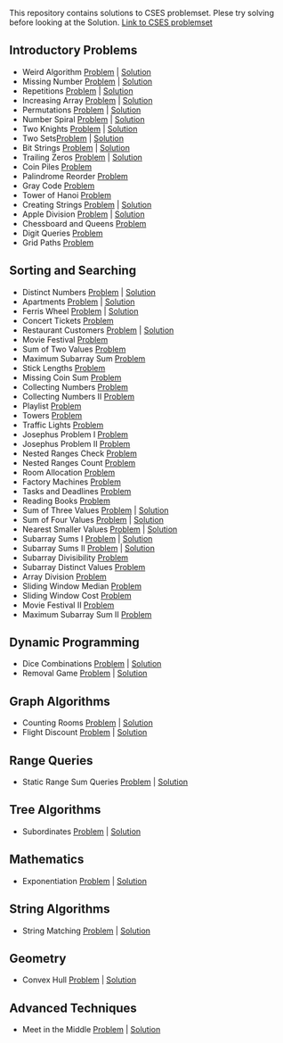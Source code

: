 This repository contains solutions to CSES problemset. Plese try solving before looking at the Solution.
[Link to CSES problemset](https://cses.fi/problemset/)

## Introductory Problems

- Weird Algorithm [Problem](https://cses.fi/problemset/task/1068) | [Solution](https://github.com/saikumar1752/CSES-Problem-Set/blob/main/Introductory%20Problems/Weird_Algorithm.cpp)
- Missing Number [Problem](https://cses.fi/problemset/task/1083) | [Solution](https://github.com/saikumar1752/CSES-Problem-Set/blob/main/Introductory%20Problems/Missing_Number.cpp)
- Repetitions [Problem](https://cses.fi/problemset/task/1069) | [Solution](https://github.com/saikumar1752/CSES-Problem-Set/blob/main/Introductory%20Problems/Repetitions.cpp)
- Increasing Array [Problem](https://cses.fi/problemset/task/1094) | [Solution](https://github.com/saikumar1752/CSES-Problem-Set/blob/main/Introductory%20Problems/Increasing_Array.cpp)
- Permutations [Problem](https://cses.fi/problemset/task/1070) | [Solution](https://github.com/saikumar1752/CSES-Problem-Set/blob/main/Introductory%20Problems/Permutations.cpp)
- Number Spiral [Problem](https://cses.fi/problemset/task/1071) | [Solution](https://github.com/saikumar1752/CSES-Problem-Set/blob/main/Introductory%20Problems/Number_Spiral.cpp)
- Two Knights [Problem](https://cses.fi/problemset/task/1072) | [Solution](https://github.com/saikumar1752/CSES-Problem-Set/blob/main/Introductory%20Problems/Two_Knights.cpp)
- Two Sets[Problem](https://cses.fi/problemset/task/1092) | [Solution](https://github.com/saikumar1752/CSES-Problem-Set/blob/main/Introductory%20Problems/Two_Sets.cpp)
- Bit Strings [Problem](https://cses.fi/problemset/task/1617) | [Solution](https://github.com/saikumar1752/CSES-Problem-Set/blob/main/Introductory%20Problems/Bit_Strings.cpp)
- Trailing Zeros [Problem](https://cses.fi/problemset/task/1618) | [Solution](https://github.com/saikumar1752/CSES-Problem-Set/blob/main/Introductory%20Problems/Trailing_Zeros.cpp)
- Coin Piles [Problem](https://cses.fi/problemset/task/1754)
- Palindrome Reorder [Problem](https://cses.fi/problemset/task/1755)
- Gray Code [Problem](https://cses.fi/problemset/task/2205)
- Tower of Hanoi [Problem](https://cses.fi/problemset/task/2165)
- Creating Strings [Problem](https://cses.fi/problemset/task/1622) | [Solution](https://github.com/saikumar1752/CSES-Problem-Set/blob/main/Introductory%20Problems/Creating_Strings.cpp)
- Apple Division [Problem](https://cses.fi/problemset/task/1622) | [Solution](https://github.com/saikumar1752/CSES-Problem-Set/blob/main/Introductory%20Problems/Apple_Division.cpp)
- Chessboard and Queens [Problem](https://cses.fi/problemset/task/1624)
- Digit Queries [Problem](https://cses.fi/problemset/task/2431)
- Grid Paths [Problem](https://cses.fi/problemset/task/1625)

## Sorting and Searching

- Distinct Numbers [Problem](https://cses.fi/problemset/task/1621) | [Solution](https://github.com/saikumar1752/CSES-Problem-Set/blob/main/Sorting%20and%20Searching/Distinct_Numbers.cpp)
- Apartments [Problem](https://cses.fi/problemset/task/1084) | [Solution](https://github.com/saikumar1752/CSES-Problem-Set/blob/main/Sorting%20and%20Searching/Apartments.cpp)
- Ferris Wheel [Problem](https://cses.fi/problemset/task/1090) | [Solution](https://github.com/saikumar1752/CSES-Problem-Set/blob/main/Sorting%20and%20Searching/Ferris_Wheel.cpp)
- Concert Tickets [Problem](https://cses.fi/problemset/task/1091)
- Restaurant Customers [Problem](https://cses.fi/problemset/task/1619) | [Solution](https://github.com/saikumar1752/CSES-Problem-Set/blob/main/Sorting%20and%20Searching/Restaurant_Customers.cpp)
- Movie Festival [Problem](https://cses.fi/problemset/task/1629)
- Sum of Two Values [Problem](https://cses.fi/problemset/task/1640)
- Maximum Subarray Sum [Problem](https://cses.fi/problemset/task/1643)
- Stick Lengths [Problem](https://cses.fi/problemset/task/1074)
- Missing Coin Sum [Problem](https://cses.fi/problemset/task/2183)
- Collecting Numbers [Problem](https://cses.fi/problemset/task/2216)
- Collecting Numbers II [Problem](https://cses.fi/problemset/task/2217)
- Playlist [Problem](https://cses.fi/problemset/task/1141)
- Towers [Problem](https://cses.fi/problemset/task/1073)
- Traffic Lights [Problem](https://cses.fi/problemset/task/1163)
- Josephus Problem I [Problem](https://cses.fi/problemset/task/2162)
- Josephus Problem II [Problem](https://cses.fi/problemset/task/2163)
- Nested Ranges Check [Problem](https://cses.fi/problemset/task/2168)
- Nested Ranges Count [Problem](https://cses.fi/problemset/task/2169)
- Room Allocation [Problem](https://cses.fi/problemset/task/1164)
- Factory Machines [Problem](https://cses.fi/problemset/task/1620)
- Tasks and Deadlines [Problem](https://cses.fi/problemset/task/1630)
- Reading Books [Problem](https://cses.fi/problemset/task/1631)
- Sum of Three Values [Problem](https://cses.fi/problemset/task/1641) | [Solution](https://github.com/saikumar1752/CSES-Problem-Set/blob/main/Sorting%20and%20Searching/Sum_of_Three_Values.cpp)
- Sum of Four Values [Problem](https://cses.fi/problemset/task/1642) | [Solution](https://github.com/saikumar1752/CSES-Problem-Set/blob/main/Sorting%20and%20Searching/Sum_of_Four_Values.cpp)
- Nearest Smaller Values [Problem](https://cses.fi/problemset/task/1645) | [Solution](https://github.com/saikumar1752/CSES-Problem-Set/blob/main/Sorting%20and%20Searching/Nearest_Smaller_Values.cpp)
- Subarray Sums I [Problem](https://cses.fi/problemset/task/1660) | [Solution](https://github.com/saikumar1752/CSES-Problem-Set/blob/main/Sorting%20and%20Searching/Subarray_Sums_I.cpp)
- Subarray Sums II [Problem](https://cses.fi/problemset/task/1661) | [Solution](https://github.com/saikumar1752/CSES-Problem-Set/blob/main/Sorting%20and%20Searching/Subarray_Sums_II.cpp)
- Subarray Divisibility [Problem](https://cses.fi/problemset/task/1662)
- Subarray Distinct Values [Problem](https://cses.fi/problemset/task/2428)
- Array Division [Problem](https://cses.fi/problemset/task/1085)
- Sliding Window Median [Problem](https://cses.fi/problemset/task/1076)
- Sliding Window Cost [Problem](https://cses.fi/problemset/task/1077)
- Movie Festival II [Problem](https://cses.fi/problemset/task/1632)
- Maximum Subarray Sum II [Problem](https://cses.fi/problemset/task/1644)

## Dynamic Programming

- Dice Combinations [Problem](https://cses.fi/problemset/task/1633) | [Solution](https://github.com/saikumar1752/CSES-Problem-Set/blob/main/Dynamic%20Programming/Dice_Combinations.cpp)
- Removal Game [Problem](https://cses.fi/problemset/task/1097) | [Solution](https://github.com/saikumar1752/CSES-Problem-Set/blob/main/Dynamic%20Programming/Removal_Game.cpp)

## Graph Algorithms

- Counting Rooms [Problem](https://cses.fi/problemset/task/1192) | [Solution](https://github.com/saikumar1752/CSES-Problem-Set/blob/main/Graph%20Algorithms/Counting_Rooms.cpp)
- Flight Discount [Problem](https://cses.fi/problemset/task/1195/) | [Solution](https://github.com/saikumar1752/CSES-Problem-Set/blob/main/Graph%20Algorithms/Flight_Discount.cpp)

## Range Queries

- Static Range Sum Queries [Problem](https://cses.fi/problemset/task/1646) | [Solution](https://github.com/saikumar1752/CSES-Problem-Set/blob/main/Range%20Queries/Static_Range_Sum_Queries.cpp)

## Tree Algorithms

- Subordinates [Problem](https://cses.fi/problemset/task/1674) | [Solution](https://github.com/saikumar1752/CSES-Problem-Set/blob/main/Tree%20Algorithms/Subordinates.cpp)

## Mathematics

- Exponentiation [Problem](https://cses.fi/problemset/task/1095) | [Solution](https://github.com/saikumar1752/CSES-Problem-Set/blob/main/Mathematics/Exponentiation.cpp)

## String Algorithms

- String Matching [Problem](https://cses.fi/problemset/task/1753) | [Solution](https://github.com/saikumar1752/CSES-Problem-Set/blob/main/String%20Algorithms/String_Matching.cpp)

## Geometry

- Convex Hull [Problem](https://cses.fi/problemset/task/2195) | [Solution](https://github.com/saikumar1752/CSES-Problem-Set/blob/main/Geometry/Convex_Hull.cpp)

## Advanced Techniques

- Meet in the Middle [Problem](https://cses.fi/problemset/task/1628) | [Solution](https://github.com/saikumar1752/CSES-Problem-Set/blob/main/Advanced%20Techniques/Meet_in_the_Middle.cpp)
